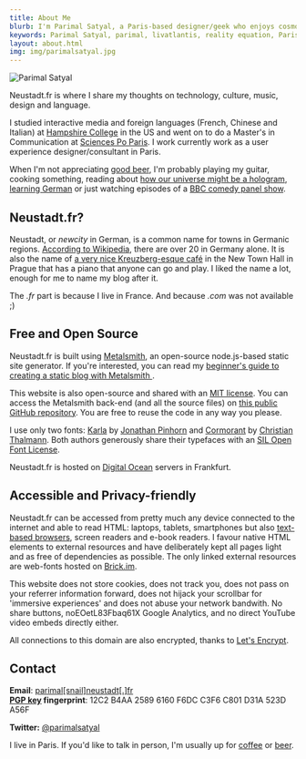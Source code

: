 ```yaml
---
title: About Me
blurb: I'm Parimal Satyal, a Paris-based designer/geek who enjoys cosmology, dark beer, the open internet, metal music and foreign languages.
keywords: Parimal Satyal, parimal, livatlantis, reality equation, Paris, UX designer
layout: about.html
img: img/parimalsatyal.jpg
---
```


<img src="/img/parimalsatyal3.jpg" alt="Parimal Satyal" class="article-image-left" />

Neustadt.fr is where I share my thoughts on technology, culture, music, design and language.

I studied interactive media and foreign languages (French, Chinese and Italian) at [Hampshire College](http://hampshire.edu) in the US and went on to do a Master's in Communication at [Sciences Po Paris](http://sciencespo.fr). I work currently work as a user experience designer/consultant in Paris.

When I'm not appreciating [good beer](http://www.schneider-weisse.de/index.php?lang=en&tpl=brauerei.spezialitaeten.eisbock), I'm probably playing my guitar, cooking something, reading about [how our universe might be a hologram](https://www.youtube.com/watch?v=2DIl3Hfh9tY), [learning German](/essays/teaching-myself-german/) or just watching episodes of a [BBC comedy panel show](http://www.bbc.co.uk/programmes/b007r3n8).

## Neustadt.fr?

Neustadt, or *newcity* in German, is a common name for towns in Germanic regions. [According to Wikipedia](https://fr.wikipedia.org/wiki/Neustadt), there are over 20 in Germany alone. It is also the name of [a very nice Kreuzberg-esque café](http://www.cafeneustadt.cz/) in the New Town Hall in Prague that has a piano that anyone can go and play. I liked the name a lot, enough for me to name my blog after it.

The *.fr* part is because I live in France. And because *.com* was not available ;)

## Free and Open Source

Neustadt.fr is built using [Metalsmith](https://github.com/metalsmith/metalsmith), an open-source node.js-based static site generator. If you're interested, you can read my [beginner's guide to creating a static blog with Metalsmith ](https://neustadt.fr/essays/crafting-a-simple-blog-with-metalsmith/).

This website is also open-source and shared with an [MIT license](https://opensource.org/licenses/MIT). You can access the Metalsmith back-end (and all the source files) on [this public GitHub repository](https://github.com/parimalsatyal/neustadt.fr-metalsmith). You are free to reuse the code in any way you please.

I use only two fonts: [Karla](https://www.fontsquirrel.com/fonts/karla) by [Jonathan Pinhorn](https://twitter.com/jonpinhorn_type) and [Cormorant](https://www.fontsquirrel.com/fonts/cormorant) by [Christian Thalmann](http://www.cinga.ch/Personal/Home.html). Both authors generously share their typefaces with an [SIL Open Font License](https://opensource.org/licenses/OFL-1.1).

Neustadt.fr is hosted on [Digital Ocean](https://www.digitalocean.com/) servers in Frankfurt.

## Accessible and Privacy-friendly

Neustadt.fr can be accessed from pretty much any device connected to the internet and able to read HTML: laptops, tablets, smartphones but also [text-based browsers](http://lynx.isc.org/), screen readers and e-book readers. I favour native HTML elements to external resources and have deliberately kept all pages light and as free of dependencies as possible. The only linked external resources are web-fonts hosted on [Brick.im](https://github.com/alfredxing/brick).

This website does not store cookies, does not track you, does not pass on your referrer information forward, does not hijack your scrollbar for 'immersive experiences' and does not abuse your network bandwith. No share buttons, noEOetL83Fbaq61X Google Analytics, and no direct YouTube video embeds directly either.

All connections to this domain are also encrypted, thanks to [Let's Encrypt](https://letsencrypt.org/).


## Contact

**Email**:
<a href="mailto:parimal[snail]neustadt[.]fr">parimal[snail]neustadt[.]fr</a> <br />
**[PGP key](/resc/523DA56F.asc) fingerprint**: 12C2 B4AA 2589 6160 F6DC C3F6 C801 D31A 523D A56F <br />

**Twitter:** [@parimalsatyal](https://twitter.com/parimalsatyal)

I live in Paris. If you'd like to talk in person, I'm usually up for [coffee](http://stradacafe.fr) or [beer](https://www.wunderbar-paris.com/). 
